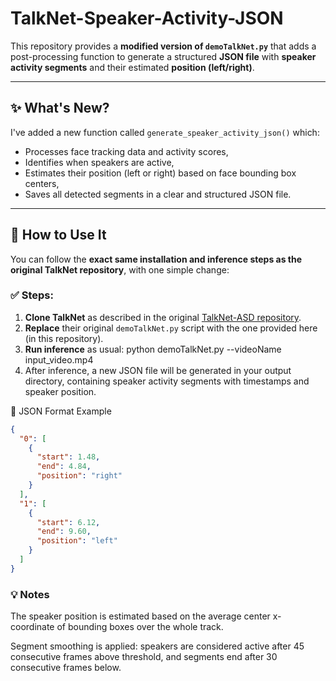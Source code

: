 # TalkNet-Speaker-Activity-JSON

This repository provides a **modified version of `demoTalkNet.py`** that adds a post-processing function to generate a structured **JSON file** with **speaker activity segments** and their estimated **position (left/right)**.

---

## ✨ What's New?

I've added a new function called `generate_speaker_activity_json()` which:
- Processes face tracking data and activity scores,
- Identifies when speakers are active,
- Estimates their position (left or right) based on face bounding box centers,
- Saves all detected segments in a clear and structured JSON file.

---

## 🔧 How to Use It

You can follow the **exact same installation and inference steps as the original TalkNet repository**, with one simple change:

### ✅ Steps:

1. **Clone TalkNet** as described in the original [TalkNet-ASD repository](https://github.com/TaoRuijie/TalkNet-ASD).
2. **Replace** their original `demoTalkNet.py` script with the one provided here (in this repository).
3. **Run inference** as usual:
   python demoTalkNet.py --videoName input_video.mp4
4. After inference, a new JSON file will be generated in your output directory, containing speaker activity segments with timestamps and speaker position.

📝 JSON Format Example
```json
{
  "0": [
    {
      "start": 1.48,
      "end": 4.84,
      "position": "right"
    }
  ],
  "1": [
    {
      "start": 6.12,
      "end": 9.60,
      "position": "left"
    }
  ]
}
```

### 💡 Notes
The speaker position is estimated based on the average center x-coordinate of bounding boxes over the whole track.

Segment smoothing is applied: speakers are considered active after 45 consecutive frames above threshold, and segments end after 30 consecutive frames below.
